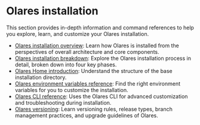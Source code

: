 # Olares installation 

This section provides in-depth information and command references to help you explore, learn, and customize your Olares installation.

- [Olares installation overview](installation-process.md): Learn how Olares is installed from the perspectives of overall architecture and core components.
- [Olares installation breakdown](installation-process.md): Explore the Olares installation process in detail, broken down into four key phases.
- [Olares Home introduction](olares-home.md): Understand the structure of the base installation directory.
- [Olares environment variables reference](environment-variables.md): Find the right environment variables for you to customize the installation.
- [Olares CLI reference](./index.md): Uses the Olares CLI for advanced customization and troubleshooting during installation.
- [Olares versioning](versioning.md): Learn versioning rules, release types, branch management practices, and upgrade guidelines of Olares.